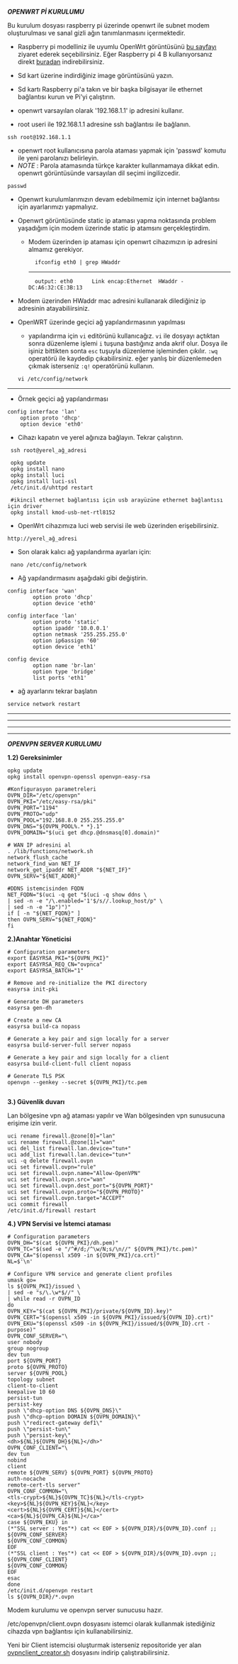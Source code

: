 ***OPENWRT Pİ KURULUMU***

Bu kurulum dosyası raspberry pi üzerinde openwrt ile subnet modem oluşturulması ve sanal gizli ağın tanımlanmasını içermektedir. 

- Raspberry pi modelliniz ile uyumlu OpenWrt görüntüsünü [bu sayfayı](https://openwrt.org/toh/hwdata/raspberry_pi_foundation/start) ziyaret ederek seçebilirsiniz. 
Eğer Raspberry pi 4 B kullanıyorsanız direkt [buradan](http://downloads.openwrt.org/snapshots/targets/brcm2708/bcm2711/openwrt-brcm2708-bcm2711-rpi-4-squashfs-factory.img.gz) indirebilirsiniz.

- Sd kart üzerine indirdiğiniz image görüntüsünü yazın.

- Sd kartı Raspberry pi'a takın ve bir başka bilgisayar ile ethernet bağlantısı kurun ve Pi'yi çalıştırın.

- openwrt varsayılan olarak '192.168.1.1' ip adresini kullanır.

- root useri ile 192.168.1.1 adresine ssh bağlantısı ile bağlanın.
```
ssh root@192.168.1.1
```
- openwrt root kullanıcısına parola ataması yapmak için 'passwd' komutu ile yeni parolanızı belirleyin.
- *NOTE* : Parola atamasında türkçe karakter kullanmamaya dikkat edin. openwrt görüntüsünde varsayılan dil seçimi ingilizcedir.

```         
passwd
```

- Openwrt kurulumlarımızın devam edebilmemiz için internet bağlantısı için ayarlarımızı yapmalıyız.

- Openwrt görüntüsünde static ip ataması yapma noktasında problem yaşadığım için modem üzerinde static ip atamsını gerçekleştirdim.

    - Modem üzerinden ip ataması için openwrt cihazımızın ip adresini almamız gerekiyor.
            
            ifconfig eth0 | grep HWaddr
        
        ---
        
            output: eth0      Link encap:Ethernet  HWaddr - DC:A6:32:CE:3B:13

- Modem üzerinden HWaddr mac adresini kullanarak dilediğiniz ip adresinin atayabiliirsiniz.

- OpenWRT üzerinde geçici ağ yapılandırmasının yapılması
    - yapılandırma için ```vi``` editörünü kullanıcağız. ```vi``` ile dosyayı açtıktan sonra düzenleme işlemi ```i``` tuşuna bastığınız anda akrif olur. Dosya ile işiniz bittikten sonta ```esc``` tuşuyla düzenleme işleminden çıkılır. ```:wq``` operatörü ile kaydedip çıkabilirsiniz. eğer yanlış bir düzenlemeden çıkmak isterseniz ```:q!``` operatörünü kullanın.

    ```
    vi /etc/config/network
    ```
----

- Örnek geçici ağ yapılandırması
``` 
config interface 'lan'
    option proto 'dhcp'
    option device 'eth0'
```
- Cihazı kapatın ve yerel ağınıza bağlayın. Tekrar çalıştırın.

```
 ssh root@yerel_ağ_adresi

 opkg update
 opkg install nano
 opkg install luci
 opkg install luci-ssl
 /etc/init.d/uhttpd restart

 #ikincil ethernet bağlantısı için usb arayüzüne ethernet bağlantısı için driver
 opkg install kmod-usb-net-rtl8152

```

* OpenWrt cihazımıza luci web servisi ile web üzerinden erişebilirsiniz.
```
http://yerel_ağ_adresi
```

* Son olarak kalıcı ağ yapılandırma ayarları için:
```
 nano /etc/config/network
```
* Ağ yapılandırmasını aşağıdaki gibi değiştirin.
```
config interface 'wan'
        option proto 'dhcp'
        option device 'eth0'

config interface 'lan'
        option proto 'static'
        option ipaddr '10.0.0.1'
        option netmask '255.255.255.0'
        option ip6assign '60'
        option device 'eth1'

config device
        option name 'br-lan'
        option type 'bridge'
        list ports 'eth1'

```
* ağ ayarlarını tekrar başlatın
```
service network restart
```
---
---
---
---

***OPENVPN SERVER KURULUMU***

**1.2) Gereksinimler**
```
opkg update
opkg install openvpn-openssl openvpn-easy-rsa

#Konfigurasyon parametreleri
OVPN_DIR="/etc/openvpn"
OVPN_PKI="/etc/easy-rsa/pki"
OVPN_PORT="1194"
OVPN_PROTO="udp"
OVPN_POOL="192.168.8.0 255.255.255.0"
OVPN_DNS="${OVPN_POOL%.* *}.1"
OVPN_DOMAIN="$(uci get dhcp.@dnsmasq[0].domain)"

# WAN IP adresini al
. /lib/functions/network.sh
network_flush_cache
network_find_wan NET_IF
network_get_ipaddr NET_ADDR "${NET_IF}"
OVPN_SERV="${NET_ADDR}"

#DDNS istemcisinden FQDN
NET_FQDN="$(uci -q get "$(uci -q show ddns \
| sed -n -e "/\.enabled='1'$/s//.lookup_host/p" \
| sed -n -e "1p")")"
if [ -n "${NET_FQDN}" ]
then OVPN_SERV="${NET_FQDN}"
fi
```


**2.)Anahtar Yöneticisi**

```
# Configuration parameters
export EASYRSA_PKI="${OVPN_PKI}"
export EASYRSA_REQ_CN="ovpnca"
export EASYRSA_BATCH="1"
 
# Remove and re-initialize the PKI directory
easyrsa init-pki
 
# Generate DH parameters
easyrsa gen-dh
 
# Create a new CA
easyrsa build-ca nopass
 
# Generate a key pair and sign locally for a server
easyrsa build-server-full server nopass
 
# Generate a key pair and sign locally for a client
easyrsa build-client-full client nopass
 
# Generate TLS PSK
openvpn --genkey --secret ${OVPN_PKI}/tc.pem


```

**3.) Güvenlik duvarı**

Lan bölgesine vpn ağ ataması yapılır ve Wan bölgesinden vpn sunusucuna erişime izin verir.

```
uci rename firewall.@zone[0]="lan"
uci rename firewall.@zone[1]="wan"
uci del_list firewall.lan.device="tun+"
uci add_list firewall.lan.device="tun+"
uci -q delete firewall.ovpn
uci set firewall.ovpn="rule"
uci set firewall.ovpn.name="Allow-OpenVPN"
uci set firewall.ovpn.src="wan"
uci set firewall.ovpn.dest_port="${OVPN_PORT}"
uci set firewall.ovpn.proto="${OVPN_PROTO}"
uci set firewall.ovpn.target="ACCEPT"
uci commit firewall
/etc/init.d/firewall restart
```
**4.) VPN  Servisi ve İstemci ataması**
```
# Configuration parameters
OVPN_DH="$(cat ${OVPN_PKI}/dh.pem)"
OVPN_TC="$(sed -e "/^#/d;/^\w/N;s/\n//" ${OVPN_PKI}/tc.pem)"
OVPN_CA="$(openssl x509 -in ${OVPN_PKI}/ca.crt)"
NL=$'\n'
 
# Configure VPN service and generate client profiles
umask go=
ls ${OVPN_PKI}/issued \
| sed -e "s/\.\w*$//" \
| while read -r OVPN_ID
do
OVPN_KEY="$(cat ${OVPN_PKI}/private/${OVPN_ID}.key)"
OVPN_CERT="$(openssl x509 -in ${OVPN_PKI}/issued/${OVPN_ID}.crt)"
OVPN_EKU="$(openssl x509 -in ${OVPN_PKI}/issued/${OVPN_ID}.crt -purpose)"
OVPN_CONF_SERVER="\
user nobody
group nogroup
dev tun
port ${OVPN_PORT}
proto ${OVPN_PROTO}
server ${OVPN_POOL}
topology subnet
client-to-client
keepalive 10 60
persist-tun
persist-key
push \"dhcp-option DNS ${OVPN_DNS}\"
push \"dhcp-option DOMAIN ${OVPN_DOMAIN}\"
push \"redirect-gateway def1\"
push \"persist-tun\"
push \"persist-key\"
<dh>${NL}${OVPN_DH}${NL}</dh>"
OVPN_CONF_CLIENT="\
dev tun
nobind
client
remote ${OVPN_SERV} ${OVPN_PORT} ${OVPN_PROTO}
auth-nocache
remote-cert-tls server"
OVPN_CONF_COMMON="\
<tls-crypt>${NL}${OVPN_TC}${NL}</tls-crypt>
<key>${NL}${OVPN_KEY}${NL}</key>
<cert>${NL}${OVPN_CERT}${NL}</cert>
<ca>${NL}${OVPN_CA}${NL}</ca>"
case ${OVPN_EKU} in
(*"SSL server : Yes"*) cat << EOF > ${OVPN_DIR}/${OVPN_ID}.conf ;;
${OVPN_CONF_SERVER}
${OVPN_CONF_COMMON}
EOF
(*"SSL client : Yes"*) cat << EOF > ${OVPN_DIR}/${OVPN_ID}.ovpn ;;
${OVPN_CONF_CLIENT}
${OVPN_CONF_COMMON}
EOF
esac
done
/etc/init.d/openvpn restart
ls ${OVPN_DIR}/*.ovpn
```

Modem kurulumu ve openvpn server sunucusu hazır.


/etc/openvpn/client.ovpn dosyasını istemci olarak kullanmak istediğiniz cihazda vpn bağlantısı için kullanabilirsiniz.

Yeni bir Client istemcisi oluşturmak isterseniz repositoride yer alan [ovpnclient_creator.sh](wget) dosyasını indirip çalıştırabilirsiniz.

